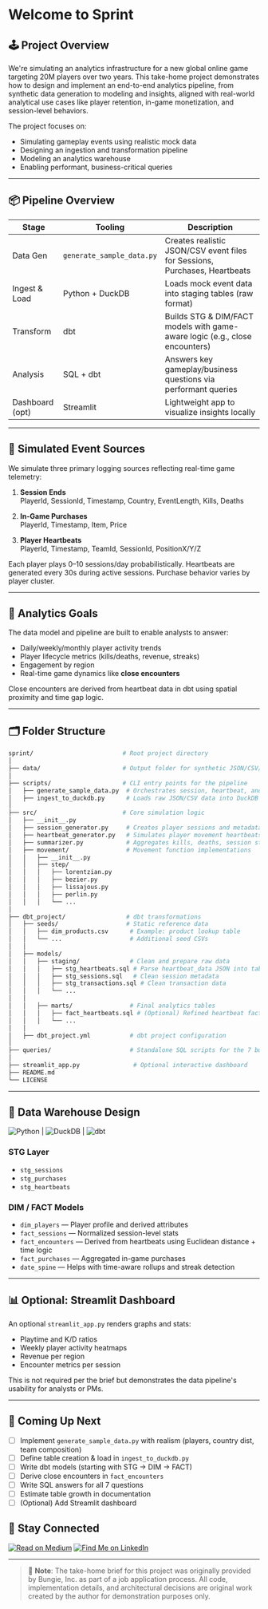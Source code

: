 # Welcome to Sprint

## 🕹️ Project Overview

We're simulating an analytics infrastructure for a new global online game targeting 20M players over two years. This take-home project demonstrates how to design and implement an end-to-end analytics pipeline, from synthetic data generation to modeling and insights, aligned with real-world analytical use cases like player retention, in-game monetization, and session-level behaviors.

The project focuses on:

- Simulating gameplay events using realistic mock data
- Designing an ingestion and transformation pipeline
- Modeling an analytics warehouse
- Enabling performant, business-critical queries

---

## 📦 Pipeline Overview

| Stage           | Tooling                   | Description                                                                 |
| --------------- | ------------------------- | --------------------------------------------------------------------------- |
| Data Gen        | `generate_sample_data.py` | Creates realistic JSON/CSV event files for Sessions, Purchases, Heartbeats  |
| Ingest & Load   | Python + DuckDB           | Loads mock event data into staging tables (raw format)                      |
| Transform       | dbt                       | Builds STG & DIM/FACT models with game-aware logic (e.g., close encounters) |
| Analysis        | SQL + dbt                 | Answers key gameplay/business questions via performant queries              |
| Dashboard (opt) | Streamlit                 | Lightweight app to visualize insights locally                               |

---

## 🧪 Simulated Event Sources

We simulate three primary logging sources reflecting real-time game telemetry:

1. **Session Ends**  
   PlayerId, SessionId, Timestamp, Country, EventLength, Kills, Deaths

2. **In-Game Purchases**  
   PlayerId, Timestamp, Item, Price

3. **Player Heartbeats**  
   PlayerId, Timestamp, TeamId, SessionId, PositionX/Y/Z

Each player plays 0–10 sessions/day probabilistically. Heartbeats are generated every 30s during active sessions. Purchase behavior varies by player cluster.

---

## 🧠 Analytics Goals

The data model and pipeline are built to enable analysts to answer:

- Daily/weekly/monthly player activity trends
- Player lifecycle metrics (kills/deaths, revenue, streaks)
- Engagement by region
- Real-time game dynamics like **close encounters**

Close encounters are derived from heartbeat data in dbt using spatial proximity and time gap logic.

---

## 🗂️ Folder Structure

```bash
sprint/                         # Root project directory
│
├── data/                       # Output folder for synthetic JSON/CSV/Parquet data
│
├── scripts/                    # CLI entry points for the pipeline
│   ├── generate_sample_data.py  # Orchestrates session, heartbeat, and summary generation
│   ├── ingest_to_duckdb.py      # Loads raw JSON/CSV data into DuckDB
│
├── src/                        # Core simulation logic
│   ├── __init__.py
│   ├── session_generator.py     # Creates player sessions and metadata
│   ├── heartbeat_generator.py   # Simulates player movement heartbeats in 3D space
│   ├── summarizer.py            # Aggregates kills, deaths, session stats
│   ├── movement/                # Movement function implementations
│   │   ├── __init__.py
│   │   ├── step/
│   │   │   ├── lorentzian.py
│   │   │   ├── bezier.py
│   │   │   ├── lissajous.py
│   │   │   ├── perlin.py
│   │   │   └── ...
│
├── dbt_project/                 # dbt transformations
│   ├── seeds/                   # Static reference data
│   │   ├── dim_products.csv      # Example: product lookup table
│   │   └── ...                   # Additional seed CSVs
│   │
│   ├── models/
│   │   ├── staging/              # Clean and prepare raw data
│   │   │   ├── stg_heartbeats.sql # Parse heartbeat_data JSON into tabular format
│   │   │   ├── stg_sessions.sql   # Clean session metadata
│   │   │   ├── stg_transactions.sql # Clean transaction data
│   │   │   └── ...
│   │
│   │   ├── marts/                # Final analytics tables
│   │   │   ├── fact_heartbeats.sql # (Optional) Refined heartbeat facts
│   │   │   └── ...
│   │
│   ├── dbt_project.yml           # dbt project configuration
│
├── queries/                      # Standalone SQL scripts for the 7 business questions
│
├── streamlit_app.py               # Optional interactive dashboard
├── README.md
└── LICENSE


```

---

## 🧱 Data Warehouse Design

![Python](https://img.shields.io/badge/Python-3.11-blue?logo=python&logoColor=white&style=flat-square) |
![DuckDB](https://img.shields.io/badge/DuckDB-%231C2D3F?logo=DuckDB&logoColor=white&style=flat-square) |
![dbt](https://img.shields.io/badge/dbt-%23FF694B?logo=dbt&logoColor=white&style=flat-square)

### STG Layer

- `stg_sessions`
- `stg_purchases`
- `stg_heartbeats`

### DIM / FACT Models

- `dim_players` — Player profile and derived attributes
- `fact_sessions` — Normalized session-level stats
- `fact_encounters` — Derived from heartbeats using Euclidean distance + time logic
- `fact_purchases` — Aggregated in-game purchases
- `date_spine` — Helps with time-aware rollups and streak detection

---

## 📊 Optional: Streamlit Dashboard

An optional `streamlit_app.py` renders graphs and stats:

- Playtime and K/D ratios
- Weekly player activity heatmaps
- Revenue per region
- Encounter metrics per session

This is not required per the brief but demonstrates the data pipeline's usability for analysts or PMs.

---

## 🚀 Coming Up Next

- [ ] Implement `generate_sample_data.py` with realism (players, country dist, team composition)
- [ ] Define table creation & load in `ingest_to_duckdb.py`
- [ ] Write dbt models (starting with STG → DIM → FACT)
- [ ] Derive close encounters in `fact_encounters`
- [ ] Write SQL answers for all 7 questions
- [ ] Estimate table growth in documentation
- [ ] (Optional) Add Streamlit dashboard

## 📣 Stay Connected

[![Read on Medium](https://img.shields.io/badge/Read%20on-Medium-black?logo=medium)](https://upandtothewrite.medium.com/)
[![Find Me on LinkedIn](https://img.shields.io/badge/Connect-LinkedIn-blue?logo=linkedin)](https://www.linkedin.com/in/chrisadan/)

---

> 📌 **Note**: The take-home brief for this project was originally provided by Bungie, Inc. as part of a job application process. All code, implementation details, and architectural decisions are original work created by the author for demonstration purposes only.
